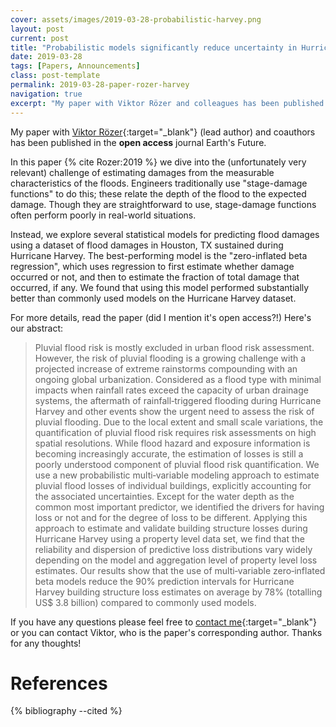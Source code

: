 ```yaml
---
cover: assets/images/2019-03-28-probabilistic-harvey.png
layout: post
current: post
title: "Probabilistic models significantly reduce uncertainty in Hurricane Harvey pluvial flood loss estimates"
date: 2019-03-28
tags: [Papers, Announcements]
class: post-template
permalink: 2019-03-28-paper-rozer-harvey
navigation: true
excerpt: "My paper with Viktor Rözer and colleagues has been published in Earth's Future."
---
```


My paper with [Viktor Rözer](http://http://www.lse.ac.uk/GranthamInstitute/profile/viktor-rozer){:target="_blank"} (lead author) and coauthors has been published in the **open access** journal Earth's Future.

In this paper {% cite Rozer:2019 %} we dive into the (unfortunately very relevant) challenge of estimating damages from the measurable characteristics of the floods.
Engineers traditionally use "stage-damage functions" to do this; these relate the depth of the flood to the expected damage.
Though they are straightforward to use, stage-damage functions often perform poorly in real-world situations.

Instead, we explore several statistical models for predicting flood damages using a dataset of flood damages in Houston, TX sustained during Hurricane Harvey.
The best-performing model is the "zero-inflated beta regression", which uses regression to first estimate whether damage occurred or not, and then to estimate the fraction of total damage that occurred, if any.
We found that using this model performed substantially better than commonly used models on the Hurricane Harvey dataset.

For more details, read the paper (did I mention it's open access?!)
Here's our abstract:

>  Pluvial flood risk is mostly excluded in urban flood risk assessment.
  However, the risk of pluvial flooding is a growing challenge with a projected increase of extreme rainstorms compounding with an ongoing global urbanization.
  Considered as a flood type with minimal impacts when rainfall rates exceed the capacity of urban drainage systems, the aftermath of rainfall‐triggered flooding during Hurricane Harvey and other events show the urgent need to assess the risk of pluvial flooding.
  Due to the local extent and small scale variations, the quantification of pluvial flood risk requires risk assessments on high spatial resolutions.
  While flood hazard and exposure information is becoming increasingly accurate, the estimation of losses is still a poorly understood component of pluvial flood risk quantification.
  We use a new probabilistic multi‐variable modeling approach to estimate pluvial flood losses of individual buildings, explicitly accounting for the associated uncertainties.
  Except for the water depth as the common most important predictor, we identified the drivers for having loss or not and for the degree of loss to be different.
  Applying this approach to estimate and validate building structure losses during Hurricane Harvey using a property level data set, we find that the reliability and dispersion of predictive loss distributions vary widely depending on the model and aggregation level of property level loss estimates.
  Our results show that the use of multi‐variable zero‐inflated beta models reduce the 90% prediction intervals for Hurricane Harvey building structure loss estimates on average by 78% (totalling US$ 3.8 billion) compared to commonly used models.

If you have any questions please feel free to [contact me](mailto:james.doss-gollin@columbia.edu){:target="_blank"} or you can contact Viktor, who is the paper's corresponding author.
Thanks for any thoughts!

# References

{% bibliography --cited %}
